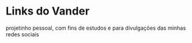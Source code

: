 #  Links do Vander

projetinho pessoal, com fins de estudos e para divulgações das minhas redes sociais